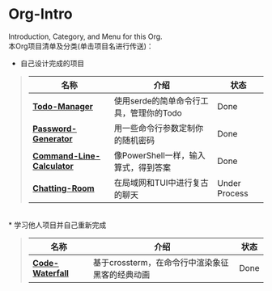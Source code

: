 # Org-Intro
Introduction, Category, and Menu for this Org.<br>
本Org项目清单及分类(单击项目名进行传送)：<br>
* 自己设计完成的项目<br>
> |名称|介绍|状态
> |-|-|-
> |**[Todo-Manager](https://github.com/rust-demos-894/Todo-Manager)**|使用serde的简单命令行工具，管理你的Todo|Done
> |**[Password-Generator](https://github.com/rust-demos-894/Password-Generator)**|用一些命令行参数定制你的随机密码|Done
> |**[Command-Line-Calculator](https://github.com/rust-demos-894/Command-Line-Calculator)**|像PowerShell一样，输入算式，得到答案|Done
> |**[Chatting-Room](https://github.com/rust-demos-894/Chatting-Room)**|在局域网和TUI中进行复古的聊天|Under Process
<br>* 学习他人项目并自己重新完成
> |名称|介绍|状态
> |-|-|-
> |**[Code-Waterfall](https://github.com/rust-demos-894/Code-Waterfall)**|基于crossterm，在命令行中渲染象征黑客的经典动画|Done
